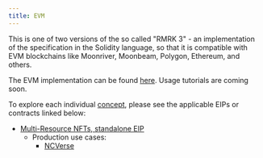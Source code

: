 ```yaml
---
title: EVM
---
```


This is one of two versions of the so called "RMRK 3" - an implementation of the specification in the Solidity language, so that it is compatible with EVM blockchains like Moonriver, Moonbeam, Polygon, Ethereum, and others.

The EVM implementation can be found [here](https://github.com/rmrk-team/evm). Usage tutorials are coming soon.

To explore each individual [concept](/concepts), please see the applicable EIPs or contracts linked below:

- [Multi-Resource NFTs, standalone EIP](https://github.com/rmrk-team/MultiResourceEIP)
  - Production use cases:
    - [NCVerse](https://neoncrisis.io/my-collection/ncverse)